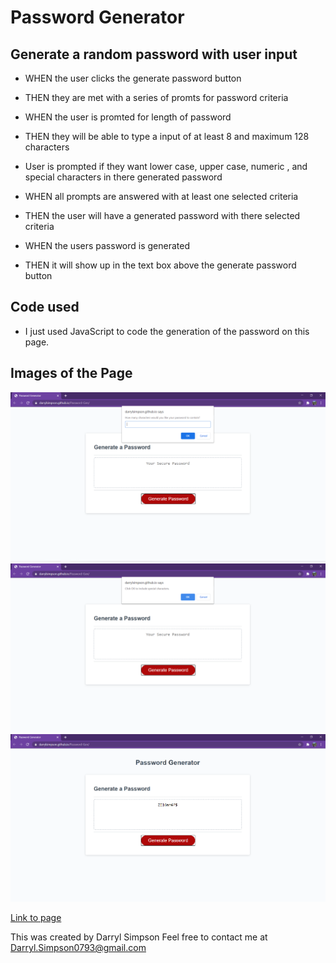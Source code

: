 # Password Generator

## Generate a random password with user input

* WHEN the user clicks the generate password button
* THEN they are met with a series of promts for password criteria

* WHEN the user is promted for length of password
* THEN they will be able to type a input of at least 8 and maximum 128 characters

* User is prompted if they want lower case, upper case, numeric , and special characters in there generated password

* WHEN all prompts are answered with at least one selected criteria
* THEN the user will have a generated password with there selected criteria

* WHEN the users password is generated
* THEN it will show up in the text box above the generate password button

## Code used
* I just used JavaScript to code the generation of the password on this page.

## Images of the Page

![ScreenShot1of3](./assets/images/image01.png)
![ScreenShot1of3](./assets/images/image02.png)
![ScreenShot1of3](./assets/images/image03.png)



[Link to page](https://darrylsimpson.github.io/Password-Gen)


This was created by Darryl Simpson 
Feel free to contact me at [Darryl.Simpson0793@gmail.com](mailto:Darryl.Simpson0793@gmail.com)